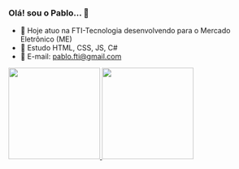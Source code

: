 ### Olá! sou o Pablo... 👋

- 🔭 Hoje atuo na FTI-Tecnologia desenvolvendo para o Mercado Eletrônico (ME)
- 🌱 Estudo HTML, CSS, JS, C#
- 📧 E-mail: pablo.fti@gmail.com

<div>
  <a href="https://github.com/pablon93">
  <img height="180em" src="https://github-readme-stats.vercel.app/api?username=pablon93&show_icons=true&theme=dark&include_all_commits=true&count_private=true"/>
  <img height="180em" src="https://github-readme-stats.vercel.app/api/top-langs/?username=pablon93&layout=compact&langs_count=16&theme=dark"/>
</div>
